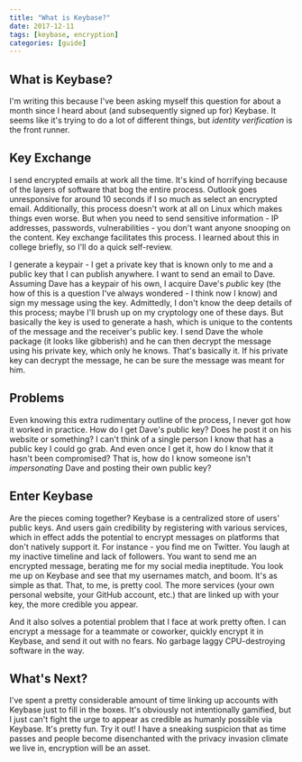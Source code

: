 ```yaml
---
title: "What is Keybase?"
date: 2017-12-11
tags: [keybase, encryption]
categories: [guide]
---
```


## What is Keybase?

I'm writing this because I've been asking myself this question for about a month since I heard about (and subsequently signed up for) Keybase. It seems like it's trying to do a lot of different things, but *identity verification* is the front runner.

## Key Exchange

I send encrypted emails at work all the time. It's kind of horrifying because of the layers of software that bog the entire process. Outlook goes unresponsive for around 10 seconds if I so much as select an encrypted email. Additionally, this process doesn't work at all on Linux which makes things even worse. But when you need to send sensitive information - IP addresses, passwords, vulnerabilities - you don't want anyone snooping on the content. Key exchange facilitates this process. I learned about this in college briefly, so I'll do a quick self-review.

I generate a keypair - I get a private key that is known only to me and a public key that I can publish anywhere. I want to send an email to Dave. Assuming Dave has a keypair of his own, I acquire Dave's *public* key (the how of this is a question I've always wondered - I think now I know) and sign my message using the key. Admittedly, I don't know the deep details of this process; maybe I'll brush up on my cryptology one of these days. But basically the key is used to generate a hash, which is unique to the contents of the message and the receiver's public key. I send Dave the whole package (it looks like gibberish) and he can then decrypt the message using his private key, which only he knows. That's basically it. If his private key can decrypt the message, he can be sure the message was meant for him.

## Problems

Even knowing this extra rudimentary outline of the process, I never got how it worked in practice. How do I get Dave's public key? Does he post it on his website or something? I can't think of a single person I know that has a public key I could go grab. And even once I get it, how do I know that it hasn't been compromised? That is, how do I know someone isn't *impersonating* Dave and posting their own public key? 

## Enter Keybase

Are the pieces coming together? Keybase is a centralized store of users' public keys. And users gain credibility by registering with various services, which in effect adds the potential to encrypt messages on platforms that don't natively support it. For instance - you find me on Twitter. You laugh at my inactive timeline and lack of followers. You want to send me an encrypted message, berating me for my social media ineptitude. You look me up on Keybase and see that my usernames match, and boom. It's as simple as that. That, to me, is pretty cool. The more services (your own personal website, your GitHub account, etc.) that are linked up with your key, the more credible you appear.

And it also solves a potential problem that I face at work pretty often. I can encrypt a message for a teammate or coworker, quickly encrypt it in Keybase, and send it out with no fears. No garbage laggy CPU-destroying software in the way. 

## What's Next?

I've spent a pretty considerable amount of time linking up accounts with Keybase just to fill in the boxes. It's obviously not intentionally gamified, but I just can't fight the urge to appear as credible as humanly possible via Keybase. It's pretty fun. Try it out! I have a sneaking suspicion that as time passes and people become disenchanted with the privacy invasion climate we live in, encryption will be an asset.